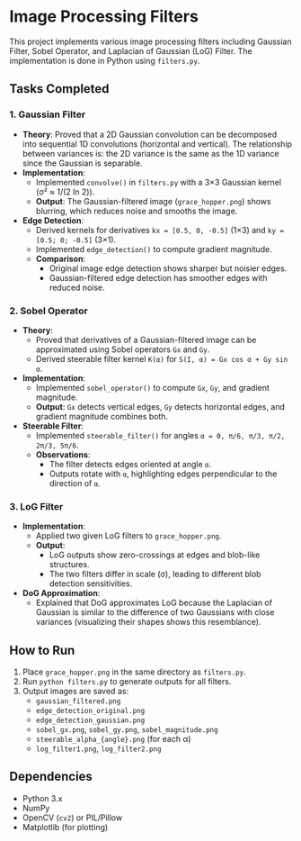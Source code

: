 # Image Processing Filters

This project implements various image processing filters including Gaussian Filter, Sobel Operator, and Laplacian of Gaussian (LoG) Filter. The implementation is done in Python using `filters.py`.

## Tasks Completed

### 1. Gaussian Filter
- **Theory**: Proved that a 2D Gaussian convolution can be decomposed into sequential 1D convolutions (horizontal and vertical). The relationship between variances is: the 2D variance is the same as the 1D variance since the Gaussian is separable.
- **Implementation**: 
  - Implemented `convolve()` in `filters.py` with a 3×3 Gaussian kernel (σ² ≈ 1/(2 ln 2)).
  - **Output**: The Gaussian-filtered image (`grace_hopper.png`) shows blurring, which reduces noise and smooths the image.
- **Edge Detection**:
  - Derived kernels for derivatives `kx = [0.5, 0, -0.5]` (1×3) and `ky = [0.5; 0; -0.5]` (3×1).
  - Implemented `edge_detection()` to compute gradient magnitude.
  - **Comparison**: 
    - Original image edge detection shows sharper but noisier edges.
    - Gaussian-filtered edge detection has smoother edges with reduced noise.

### 2. Sobel Operator
- **Theory**: 
  - Proved that derivatives of a Gaussian-filtered image can be approximated using Sobel operators `Gx` and `Gy`.
  - Derived steerable filter kernel `K(α)` for `S(I, α) = Gx cos α + Gy sin α`.
- **Implementation**:
  - Implemented `sobel_operator()` to compute `Gx`, `Gy`, and gradient magnitude.
  - **Output**: `Gx` detects vertical edges, `Gy` detects horizontal edges, and gradient magnitude combines both.
- **Steerable Filter**:
  - Implemented `steerable_filter()` for angles `α = 0, π/6, π/3, π/2, 2π/3, 5π/6`.
  - **Observations**: 
    - The filter detects edges oriented at angle `α`.
    - Outputs rotate with `α`, highlighting edges perpendicular to the direction of `α`.

### 3. LoG Filter
- **Implementation**:
  - Applied two given LoG filters to `grace_hopper.png`.
  - **Output**: 
    - LoG outputs show zero-crossings at edges and blob-like structures.
    - The two filters differ in scale (σ), leading to different blob detection sensitivities.
- **DoG Approximation**:
  - Explained that DoG approximates LoG because the Laplacian of Gaussian is similar to the difference of two Gaussians with close variances (visualizing their shapes shows this resemblance).

## How to Run
1. Place `grace_hopper.png` in the same directory as `filters.py`.
2. Run `python filters.py` to generate outputs for all filters.
3. Output images are saved as:
   - `gaussian_filtered.png`
   - `edge_detection_original.png`
   - `edge_detection_gaussian.png`
   - `sobel_gx.png`, `sobel_gy.png`, `sobel_magnitude.png`
   - `steerable_alpha_{angle}.png` (for each α)
   - `log_filter1.png`, `log_filter2.png`

## Dependencies
- Python 3.x
- NumPy
- OpenCV (`cv2`) or PIL/Pillow
- Matplotlib (for plotting)